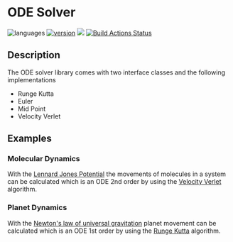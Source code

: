 # ODE Solver

![languages](https://img.shields.io/badge/languages-C++%20-blue)
[![version](https://img.shields.io/badge/version-%200.1-blue)](https://github.com/smirko-dev/ode-solver/blob/main/CHANGELOG.md)
[![](https://img.shields.io/badge/license-MIT-blue)](https://github.com/smirko-dev/ode-solver/blob/main/LICENSE)
[![Build Actions Status](https://github.com/smirko-dev/ode-solver/workflows/Build/badge.svg)](https://github.com/smirko-dev/ode-solver/actions)

## Description

The ODE solver library comes with two interface classes and the following implementations
- Runge Kutta
- Euler
- Mid Point
- Velocity Verlet

## Examples

### Molecular Dynamics

With the [Lennard Jones Potential](https://en.wikipedia.org/wiki/Lennard-Jones_potential) the movements of molecules in a system can be calculated which is an ODE 2nd order by using the [Velocity Verlet](https://en.wikipedia.org/wiki/Verlet_integration) algorithm.

### Planet Dynamics

With the [Newton's law of universal gravitation](https://en.wikipedia.org/wiki/Newton%27s_law_of_universal_gravitation) planet movement can be calculated which is an ODE 1st order by using the [Runge Kutta](https://en.wikipedia.org/wiki/Runge%E2%80%93Kutta_methods) algorithm. 
